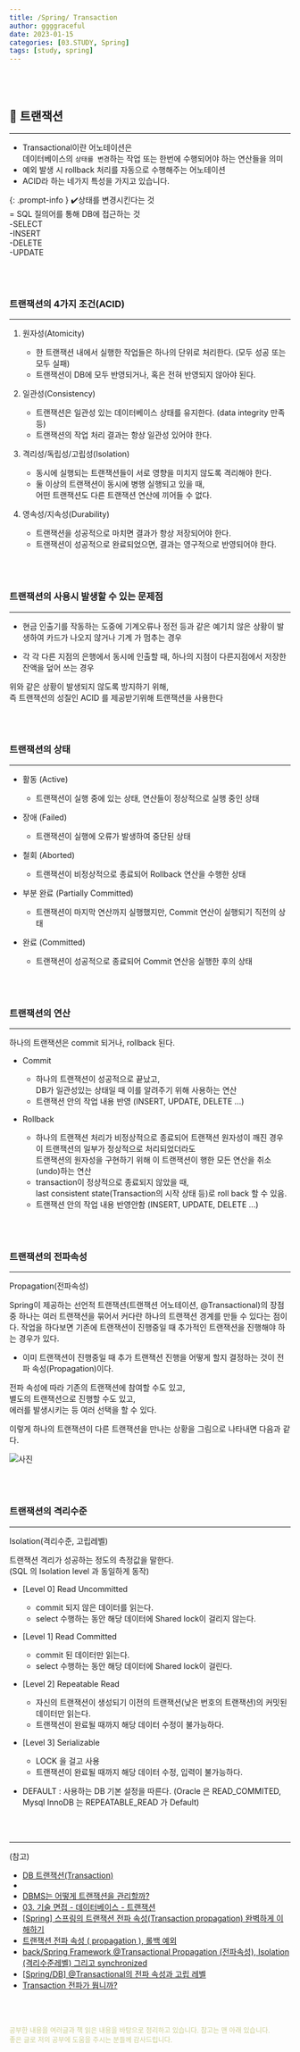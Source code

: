 ```yaml
---
title: /Spring/ Transaction
author: ggggraceful
date: 2023-01-15
categories: [03.STUDY, Spring]
tags: [study, spring]
---
```


<br/>
<br/>

## 📌 트랜잭션

---

- Transactional이란 어노테이션은  
  데이터베이스의 ```상태를 변경```하는 작업 또는 한번에 수행되어야 하는 연산들을 의미
- 예외 발생 시 rollback 처리를 자동으로 수행해주는 어노테이션
- ACID라 하는 네가지 특성을 가지고 있습니다.

{: .prompt-info }
✔️상태를 변경시킨다는 것  
= SQL 질의어를 통해 DB에 접근하는 것  
-SELECT  
-INSERT  
-DELETE  
-UPDATE  

<br/>
<br/>

### 트랜잭션의 4가지 조건(ACID)

---

1. 원자성(Atomicity) 
   - 한 트랜잭션 내에서 실행한 작업들은 하나의 단위로 처리한다.  (모두 성공 또는 모두 실패)  
   - 트랜잭션이 DB에 모두 반영되거나, 혹은 전혀 반영되지 않아야 된다.

2. 일관성(Consistency)
   - 트랜잭션은 일관성 있는 데이터베이스 상태를 유지한다.  (data integrity 만족 등)
   - 트랜잭션의 작업 처리 결과는 항상 일관성 있어야 한다.

3. 격리성/독립성/고립성(Isolation)
   - 동시에 실행되는 트랜잭션들이 서로 영향을 미치지 않도록 격리해야 한다.
   - 둘 이상의 트랜잭션이 동시에 병행 실행되고 있을 때,   
     어떤 트랜잭션도 다른 트랜잭션 연산에 끼어들 수 없다.

4. 영속성/지속성(Durability)
   - 트랜잭션을 성공적으로 마치면 결과가 항상 저장되어야 한다.
   - 트랜잭션이 성공적으로 완료되었으면, 결과는 영구적으로 반영되어야 한다.

<br/>
<br/>

### 트랜잭션의 사용시 발생할 수 있는 문제점

---

- 현금 인출기를 작동하는 도중에 기계오류나 정전 등과 같은 예기치 않은 상황이 발생하여 카드가 나오지 않거나 기계
  가 멈추는 경우

- 각 각 다른 지점의 은행에서 동시에 인출할 때, 하나의 지점이 다른지점에서 저장한 잔액을 덮어 쓰는 경우

위와 같은 상황이 발생되지 않도록 방지하기 위해,  
즉 트랜잭션의 성질인 ACID 를 제공받기위해 트랜잭션을 사용한다

<br/>
<br/>

### 트랜잭션의 상태

---

- 활동 (Active)
    - 트랜잭션이 실행 중에 있는 상태, 연산들이 정상적으로 실행 중인 상태

- 장애 (Failed)
    - 트랜잭션이 실행에 오류가 발생하여 중단된 상태

- 철회 (Aborted)
    - 트랜잭션이 비정상적으로 종료되어 Rollback 연산을 수행한 상태

- 부분 완료 (Partially Committed)
    - 트랜잭션이 마지막 연산까지 실행했지만, Commit 연산이 실행되기 직전의 상태

- 완료 (Committed)
    - 트랜잭션이 성공적으로 종료되어 Commit 연산응 실행한 후의 상태

<br/>
<br/>

### 트랜잭션의 연산

---

하나의 트랜잭션은 commit 되거나, rollback 된다.

- Commit
    - 하나의 트랜잭션이 성공적으로 끝났고,   
      DB가 일관성있는 상태일 때 이를 알려주기 위해 사용하는 연산
    - 트랜잭션 안의 작업 내용 반영 (INSERT, UPDATE, DELETE ...)

- Rollback
    - 하나의 트랜잭션 처리가 비정상적으로 종료되어 트랜잭션 원자성이 깨진 경우  
      이 트랜잭션의 일부가 정상적으로 처리되었더라도  
      트랜잭션의 원자성을 구현하기 위해 이 트랜잭션이 행한 모든 연산을 취소(undo)하는 연산
    - transaction이 정상적으로 종료되지 않았을 때,  
      last consistent state(Transaction의 시작 상태 등)로 roll back 할 수 있음.
    - 트랜잭션 안의 작업 내용 반영안함 (INSERT, UPDATE, DELETE ...)

<br/>
<br/>

### 트랜잭션의 전파속성

---

Propagation(전파속성)

Spring이 제공하는 선언적 트랜잭션(트랜잭션 어노테이션, @Transactional)의 장점 중 하나는 여러 트랜잭션을 묶어서 커다란 하나의 트랜잭션 경계를 만들 수 있다는 점이다. 작업을 하다보면 기존에 트랜잭션이 진행중일 때 추가적인 트랜잭션을 진행해야 하는 경우가 있다.   
 
- 이미 트랜잭션이 진행중일 때 추가 트랜잭션 진행을 어떻게 할지 결정하는 것이 전파 속성(Propagation)이다.  

전파 속성에 따라 기존의 트랜잭션에 참여할 수도 있고,  
별도의 트랜잭션으로 진행할 수도 있고,  
에러를 발생시키는 등 여러 선택을 할 수 있다.  

이렇게 하나의 트랜잭션이 다른 트랜잭션을 만나는 상황을 그림으로 나타내면 다음과 같다.

![사진](https://user-images.githubusercontent.com/109974940/213606987-037be3a1-b2ba-4002-a0a8-fe7f3d93e9e9.png)


<br/>
<br/>

### 트랜잭션의 격리수준

---

Isolation(격리수준, 고립레벨)

트랜잭션 격리가 성공하는 정도의 측정값을 말한다.  
(SQL 의 Isolation level 과 동일하게 동작)

- [Level 0] Read Uncommitted
  - commit 되지 않은 데이터를 읽는다.
  - select 수행하는 동안 해당 데이터에 Shared lock이 걸리지 않는다.

- [Level 1] Read Committed
  - commit 된 데이터만 읽는다.
  - select 수행하는 동안 해당 데이터에 Shared lock이 걸린다. 

- [Level 2] Repeatable Read
  - 자신의 트랜잭션이 생성되기 이전의 트랜잭션(낮은 번호의 트랜잭션)의 커밋된 데이터만 읽는다.
  - 트랜잭션이 완료될 때까지 해당 데이터 수정이 불가능하다.

- [Level 3] Serializable
  - LOCK 을 걸고 사용
  - 트랜잭션이 완료될 때까지 해당 데이터 수정, 입력이 불가능하다.

- DEFAULT : 사용하는 DB 기본 설정을 따른다. (Oracle 은 READ_COMMITED, Mysql InnoDB 는 REPEATABLE_READ 가 Default)

<br/>
<br/>

---

(참고)

- [DB 트랜잭션(Transaction)](https://kafcamus.tistory.com/30)
- [](https://github.com/gyoogle/tech-interview-for-developer/blob/master/Computer%20Science/Database/Transaction.md)
- [DBMS는 어떻게 트랜잭션을 관리할까?](https://d2.naver.com/helloworld/407507)
- [03. 기술 면접 - 데이터베이스 - 트랜잭션](https://theheydaze.tistory.com/582)
- [[Spring] 스프링의 트랜잭션 전파 속성(Transaction propagation) 완벽하게 이해하기](https://mangkyu.tistory.com/269)
- [트랜잭션 전파 속성 ( propagation ), 롤백 예외](https://happyer16.tistory.com/entry/%ED%8A%B8%EB%9E%9C%EC%9E%AD%EC%85%98-%EC%A0%84%ED%8C%8C-%EC%86%8D%EC%84%B1-propagation-%EB%A1%A4%EB%B0%B1-%EC%98%88%EC%99%B8)
- [back/Spring Framework @Transactional Propagation (전파속성), Isolation (격리수준레벨) 그리고 synchronized](https://developyo.tistory.com/250)
- [[Spring/DB] @Transactional의 전파 속성과 고립 레벨](https://velog.io/@ej_shin/SpringDB-Transactional%EC%9D%98-%EC%A0%84%ED%8C%8C-%EC%86%8D%EC%84%B1%EA%B3%BC-%EA%B3%A0%EB%A6%BD-%EB%A0%88%EB%B2%A8)
- [Transaction 전파가 뭡니까?](https://velog.io/@myspy/Transaction-%EC%A0%84%ED%8C%8C%EA%B0%80-%EB%AD%A1%EB%8B%88%EA%B9%8C)

<br/>
<br/>

<span style="font-size: 12px; color:  #cbce91"> 공부한 내용을 여러글과 책 읽은 내용을 바탕으로 정리하고 있습니다. 참고는 맨 아래 있습니다.</span>  
<span style="font-size: 12px; color:  #cbce91"> 좋은 글로 저의 공부에 도움을 주시는 분들께 감사드립니다. </span>

<!--

❤️면접예상질문 ❤️

-->
